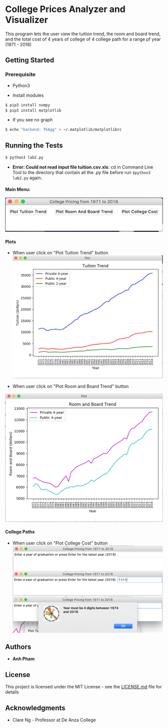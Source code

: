 # College Prices Analyzer and Visualizer

This program lets the user view the tuition trend, the room and board trend, and the total cost of 4 years of college of 4 college path for a range pf year (1971 - 2018)


## Getting Started
### Prerequisite
+  Python3

+ Install modules
```bash
$ pip3 install numpy
$ pip3 install matplotlib
```

+ If you see no graph
```bash
$ echo "backend: TkAgg" > ~/.matplotlib/matplotlibrc
```



## Running the Tests
```bash
$ python3 lab2.py
```

+ **Error: Could not read input file tuition.csv.xls**:
cd in Command Line Tool to the directory that contain all the .py file before run `$python3 lab2.py` again.

#### Main Menu: 

![alt text](https://github.com/anh65498/Python-Applications/blob/master/Programs/Program%202_Data%20Vis%20and%20GUI/Photos%20for%20readme/main_menu.png)

#### Plots 
+ When user click on "Plot Tuition Trend" button
![alt text](https://github.com/anh65498/Python-Applications/blob/master/Programs/Program%202_Data%20Vis%20and%20GUI/Photos%20for%20readme/tuition_trend.png)

+ When user click on "Plot Room and Board Trend" button

![alt text](https://github.com/anh65498/Python-Applications/blob/master/Programs/Program%202_Data%20Vis%20and%20GUI/Photos%20for%20readme/room_and_board.png)

#### College Paths 
+ When user click on "Plot College Cost" button
![alt text](https://github.com/anh65498/Python-Applications/blob/master/Programs/Program%202_Data%20Vis%20and%20GUI/Photos%20for%20readme/user_input.png)
![alt text](https://github.com/anh65498/Python-Applications/blob/master/Programs/Program%202_Data%20Vis%20and%20GUI/Photos%20for%20readme/user_input_1.png)
![alt text](https://github.com/anh65498/Python-Applications/blob/master/Programs/Program%202_Data%20Vis%20and%20GUI/Photos%20for%20readme/error_msg.png)

## Authors

* **Anh Pham**

## License

This project is licensed under the MIT License - see the [LICENSE.md](LICENSE.md) file for details

## Acknowledgments

* Clare Ng - Professor at De Anza College
